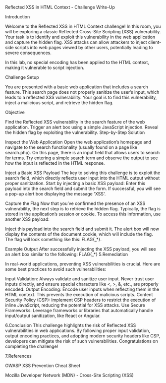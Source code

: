 Reflected XSS in HTML Context - Challenge Write-Up

Introduction

Welcome to the Reflected XSS in HTML Context challenge! In this room, you will be exploring a classic Reflected Cross-Site Scripting (XSS) vulnerability. Your task is to identify and exploit this vulnerability in the web application and capture the hidden flag. XSS attacks can allow attackers to inject client-side scripts into web pages viewed by other users, potentially leading to severe consequences.

In this lab, no special encoding has been applied to the HTML context, making it vulnerable to script injection.

Challenge Setup

You are presented with a basic web application that includes a search feature. This search page does not properly sanitize the user’s input, which leads to a reflected XSS vulnerability. Your goal is to find this vulnerability, inject a malicious script, and retrieve the hidden flag.

Objective

Find the Reflected XSS vulnerability in the search feature of the web application. Trigger an alert box using a simple JavaScript injection. Reveal the hidden flag by exploiting the vulnerability. Step-by-Step Solution

Inspect the Web Application Open the web application’s homepage and navigate to the search functionality (usually found on a page like search.php). On this page, there is an input field that allows users to search for terms. Try entering a simple search term and observe the output to see how the input is reflected in the HTML response.

Inject a Basic XSS Payload The key to solving this challenge is to exploit the search field, which directly reflects user input into the HTML output without proper sanitization. Start by injecting a basic XSS payload: <script>alert('XSS')</script> Enter this payload into the search field and submit the form. If successful, you will see a pop-up alert box displaying the message 'XSS'.

Capture the Flag Now that you’ve confirmed the presence of an XSS vulnerability, the next step is to retrieve the hidden flag. Typically, the flag is stored in the application’s session or cookie. To access this information, use another XSS payload:

<script>alert(document.cookie)</script>
Inject this payload into the search field and submit it. The alert box will now display the contents of the document.cookie, which will include the flag. The flag will look something like this: FLAG{_*}.

Example Output After successfully injecting the XSS payload, you will see an alert box similar to the following: FLAG{_*} 5.Remediation

In real-world applications, preventing XSS vulnerabilities is crucial. Here are some best practices to avoid such vulnerabilities:

Input Validation: Always validate and sanitize user input. Never trust user inputs directly, and ensure special characters like <, >, &, etc., are properly encoded. Output Encoding: Encode user inputs when reflecting them in the HTML context. This prevents the execution of malicious scripts. Content Security Policy (CSP): Implement CSP headers to restrict the execution of inline JavaScript, reducing the potential for XSS attacks. Use Secure Frameworks: Leverage frameworks or libraries that automatically handle input/output sanitization, like React or Angular.

6.Conclusion This challenge highlights the risk of Reflected XSS vulnerabilities in web applications. By following proper input validation, output encoding practices, and adopting modern security headers like CSP, developers can mitigate the risk of such vulnerabilities. Congratulations on completing the challenge!

7.References

OWASP XSS Prevention Cheat Sheet

Mozilla Developer Network (MDN) - Cross-Site Scripting (XSS)
